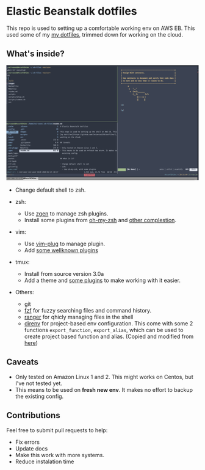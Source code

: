 # Elastic Beanstalk dotfiles

This repo is used to setting up a comfortable working env on AWS EB. This used
some of my [my dotfiles](https://github.com/letientai299/dotfiles/), trimmed
down for working on the cloud.

## What's inside?

![demo](./images/demo.png)

- Change default shell to zsh.

- zsh:

  - Use [zgen][gh_zgen] to manage zsh plugins.
  - Install some plugins from [oh-my-zsh][gh_omz] and [other
    complestion](./src/zsh/zgenconfig).

- vim:

  - Use [vim-plug][gh_vim_plug] to manage plugin.
  - Add [some wellknown plugins](./src/vim/vimrc)

- tmux:

  - Install from source version 3.0a
  - Add a theme and [some plugins](./src/tmux/tmux.conf) to make working with
    it easier.

- Others:
  - git
  - [fzf][gh_fzf] for fuzzy searching files and command history.
  - [ranger][gh_ranger] for qhicly managing files in the shell
  - [direnv][gh_direnv] for project-based env configuration. This come with
    some 2 functions `export_function`, `export_alias`, which can be used to
    create project based function and alias. (Copied and modified from
    [here][gh_direnv_export])

## Caveats

- Only tested on Amazon Linux 1 and 2. This might works on Centos, but I've not
  tested yet.
- This means to be used on **fresh new env**. It makes no effort to backup the
  existing config.

## Contributions

Feel free to submit pull requests to help:

- Fix errors
- Update docs
- Make this work with more systems.
- Reduce instalation time

<!-- ref -->

[gh_zgen]: https://github.com/tarjoilija/zgen
[gh_omz]: https://github.com/robbyrussell/oh-my-zsh
[gh_ranger]: https://github.com/ranger/ranger
[gh_vim_plug]: https://github.com/junegunn/vim-plug
[gh_fzf]: https://github.com/junegunn/fzf
[gh_direnv]: https://github.com/direnv/direnv
[gh_direnv_export]: https://github.com/direnv/direnv/issues/73
